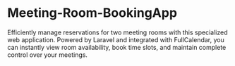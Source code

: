 # Meeting-Room-BookingApp
Efficiently manage reservations for two meeting rooms with this specialized web application. Powered by Laravel and integrated with FullCalendar, you can instantly view room availability, book time slots, and maintain complete control over your meetings.
